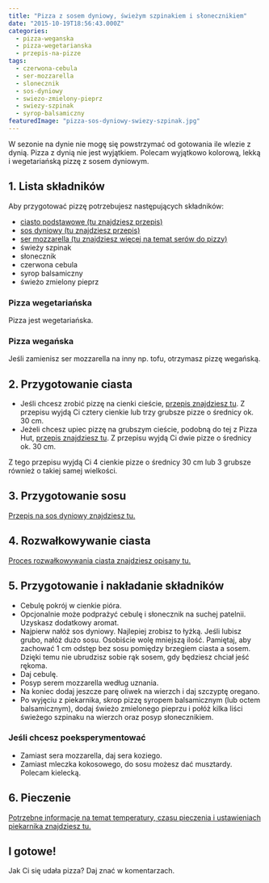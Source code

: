 ```yaml
---
title: "Pizza z sosem dyniowy, świeżym szpinakiem i słonecznikiem"
date: "2015-10-19T18:56:43.000Z"
categories: 
  - pizza-weganska
  - pizza-wegetarianska
  - przepis-na-pizze
tags: 
  - czerwona-cebula
  - ser-mozzarella
  - slonecznik
  - sos-dyniowy
  - swiezo-zmielony-pieprz
  - swiezy-szpinak
  - syrop-balsamiczny
featuredImage: "pizza-sos-dyniowy-swiezy-szpinak.jpg"
---
```


W sezonie na dynie nie mogę się powstrzymać od gotowania ile wlezie z dynią. Pizza z dynią nie jest wyjątkiem. Polecam wyjątkowo kolorową, lekką i wegetariańską pizzę z sosem dyniowym.

## 1\. Lista składników

Aby przygotować pizzę potrzebujesz następujących składników:

- <a title="Przepis na ciasto podstawowe" href="/przepis-na-ciasto-na-pizze/">ciasto podstawowe (tu znajdziesz przepis)</a>
- <a title="Przepis na sos dyniowy" href="/sos-dyniowy/">sos dyniowy (tu znajdziesz przepis)</a>
- <a title="Ser do pizzy" href="/jaki-ser-wybrac-do-pizzy/">ser mozzarella (tu znajdziesz więcej na temat serów do pizzy)</a>
- świeży szpinak
- słonecznik
- czerwona cebula
- syrop balsamiczny
- świeżo zmielony pieprz

### Pizza wegetariańska

Pizza jest wegetariańska.

### Pizza wegańska

Jeśli zamienisz ser mozzarella na inny np. tofu, otrzymasz pizzę wegańską.

## 2\. Przygotowanie ciasta

- Jeśli chcesz zrobić pizzę na cienki cieście, <a title="Przepis na ciasto podstawowe" href="/przepis-na-ciasto-na-pizze/">przepis znajdziesz tu</a>. Z przepisu wyjdą Ci cztery cienkie lub trzy grubsze pizze o średnicy ok. 30 cm.
- Jeżeli chcesz upiec pizzę na grubszym cieście, podobną do tej z Pizza Hut, <a title="Przepis na pizzę na grubym cieście" href="/jak-zrobic-ciasto-na-pizze-jak-w-pizza-hut/">przepis znajdziesz tu</a>. Z przepisu wyjdą Ci dwie pizze o średnicy ok. 30 cm.

Z tego przepisu wyjdą Ci 4 cienkie pizze o średnicy 30 cm lub 3 grubsze również o takiej samej wielkości.

## 3\. Przygotowanie sosu

<a title="Przepis na sos musztardowy" href="/sos-dyniowy/">Przepis na sos dyniowy znajdziesz tu.</a>

## 4\. Rozwałkowywanie ciasta

<a title="Rozwałkowywanie ciasta" href="/jak-walkowac-ciasto-pizzy/">Proces rozwałkowywania ciasta znajdziesz opisany tu.</a>

## 5\. Przygotowanie i nakładanie składników

- Cebulę pokrój w cienkie pióra.
- Opcjonalnie może podprażyć cebulę i słonecznik na suchej patelnii. Uzyskasz dodatkowy aromat.
- Najpierw nałóż sos dyniowy. Najlepiej zrobisz to łyżką. Jeśli lubisz grubo, nałóż dużo sosu. Osobiście wolę mniejszą ilość. Pamiętaj, aby zachować 1 cm odstęp bez sosu pomiędzy brzegiem ciasta a sosem. Dzięki temu nie ubrudzisz sobie rąk sosem, gdy będziesz chciał jeść rękoma.
- Daj cebulę.
- Posyp serem mozzarella według uznania.
- Na koniec dodaj jeszcze parę oliwek na wierzch i daj szczyptę oregano.
- Po wyjęciu z piekarnika, skrop pizzę syropem balsamicznym (lub octem balsamicznym), dodaj świeżo zmielonego pieprzu i połóż kilka liści świeżego szpinaku na wierzch oraz posyp słonecznikiem.

### Jeśli chcesz poeksperymentować

- Zamiast sera mozzarella, daj sera koziego.
- Zamiast mleczka kokosowego, do sosu możesz dać musztardy. Polecam kielecką.

## 6\. Pieczenie

<a title="Jak ustawić piekarnik do pieczenia pizzy" href="/jak-ustawic-piekarnik-pieczenia-pizzy/">Potrzebne informacje na temat temperatury, czasu pieczenia i ustawieniach piekarnika znajdziesz tu.</a>

## I gotowe!

Jak Ci się udała pizza? Daj znać w komentarzach.
